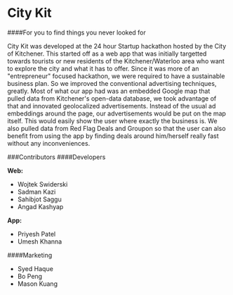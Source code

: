 City Kit
========
####For you to find things you never looked for

City Kit was developed at the 24 hour Startup hackathon hosted by the City of Kitchener. This started off as a web app that was initially targetted towards tourists or new residents of the Kitchener/Waterloo area who want to explore the city and what it has to offer. Since it was more of an "entrepreneur" focused hackathon, we were required to have a sustainable business plan. So we improved the conventional advertising techniques, greatly. Most of what our app had was an embedded Google map that pulled data from Kitchener's open-data database, we took advantage of that and innovated geolocalized advertisements. Instead of the usual ad embeddings around the page, our advertisements would be put on the map itself. This would easily show the user where exactly the business is. We also pulled data from Red Flag Deals and Groupon so that the user can also benefit from using the app by finding deals around him/herself really fast without any inconveniences.


###Contributors
####Developers

<strong>Web:</strong>
* Wojtek Swiderski
* Sadman Kazi
* Sahibjot Saggu
* Angad Kashyap

<strong>App:</strong>
* Priyesh Patel
* Umesh Khanna

####Marketing
* Syed Haque
* Bo Peng
* Mason Kuang

